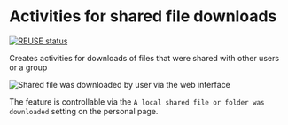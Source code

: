<!--
  - SPDX-FileCopyrightText: 2016 Nextcloud GmbH and Nextcloud contributors
  - SPDX-License-Identifier: AGPL-3.0-or-later
-->
# Activities for shared file downloads

[![REUSE status](https://api.reuse.software/badge/github.com/nextcloud/files_downloadactivity)](https://api.reuse.software/info/github.com/nextcloud/files_downloadactivity)

Creates activities for downloads of files that were shared with other users or a group

![Shared file was downloaded by user via the web interface](docs/screenshot.png)

The feature is controllable via the `A local shared file or folder was downloaded` setting on the personal page.
